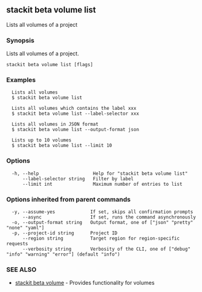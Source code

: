 ## stackit beta volume list

Lists all volumes of a project

### Synopsis

Lists all volumes of a project.

```
stackit beta volume list [flags]
```

### Examples

```
  Lists all volumes
  $ stackit beta volume list

  Lists all volumes which contains the label xxx
  $ stackit beta volume list --label-selector xxx

  Lists all volumes in JSON format
  $ stackit beta volume list --output-format json

  Lists up to 10 volumes
  $ stackit beta volume list --limit 10
```

### Options

```
  -h, --help                    Help for "stackit beta volume list"
      --label-selector string   Filter by label
      --limit int               Maximum number of entries to list
```

### Options inherited from parent commands

```
  -y, --assume-yes             If set, skips all confirmation prompts
      --async                  If set, runs the command asynchronously
  -o, --output-format string   Output format, one of ["json" "pretty" "none" "yaml"]
  -p, --project-id string      Project ID
      --region string          Target region for region-specific requests
      --verbosity string       Verbosity of the CLI, one of ["debug" "info" "warning" "error"] (default "info")
```

### SEE ALSO

* [stackit beta volume](./stackit_beta_volume.md)	 - Provides functionality for volumes

